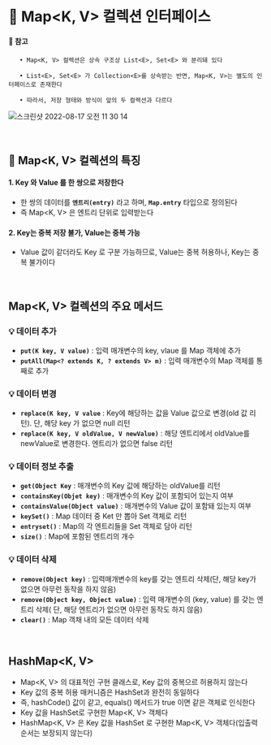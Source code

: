 # 📌 Map<K, V>  컬렉션 인터페이스

#### 🌟 참고
       • Map<K, V> 컬렉션은 상속 구조상 List<E>, Set<E> 와 분리돼 있다
       
       • List<E>, Set<E> 가 Collection<E>를 상속받는 반면, Map<K, V>는 별도의 인터페이스로 존재한다 
       
       • 따라서, 저장 형태와 방식이 앞의 두 컬렉션과 다르다 
       
![스크린샷 2022-08-17 오전 11 30 14](https://user-images.githubusercontent.com/101084642/185021484-48481708-59a3-419b-b186-2933ed839143.png)

  
  <br>
  
## 🔎 Map<K, V> 컬렉션의 특징
  
#### 1. Key 와 Value 를 한 쌍으로 저장한다
- 한 쌍의 데이터를 **`엔트리(entry)`** 라고 하며, **`Map.entry`** 타입으로 정의된다  <br>
- 즉 Map<K, V> 은 엔트리 단위로 입력받는다
  
#### 2. Key는 중복 저장 불가, Value는 중복 가능
- Value 값이 같더라도 Key 로 구분 가능하므로, Value는 중복 허용하나, Key는 중복 불가이다

<br>

##  Map<K, V> 컬렉션의 주요 메서드

### 💡 데이터 추가
- **`put(K key, V value)`** : 입력 매개변수의 key, vlaue 를 Map 객체에 추가
- **`putAll(Map<? extends K, ? extends V> m)`** : 입력 매개변수의 Map 객체를 통째로 추가

### 💡 데이터 변경
- **`replace(K key, V value`** : Key에 해당하는 값을 Value 값으로 변경(old 값 리턴). 단, 해당 key 가 없으면 null 리턴
-  **`replace(K key, V oldValue, V newValue)`** : 해당 엔트리에서 oldValue를 newValue로 변경한다. 엔트리가 없으면 false 리턴

### 💡 데이터 정보 추출
- **`get(Object Key`** : 매개변수의 Key 값에 해당하는 oldValue를 리턴
- **`containsKey(Objet key)`** : 매개변수의 Key 값이 포함되어 있는지 여부
- **`containsValue(Object value)`** : 매개변수의 Value 값이 포함돼 있는지 여부
- **`keySet()`** : Map 데이터 중 Ket 만 뽑아 Set<E> 객체로 리턴
- **`entryset()`** : Map의 각 엔트리들을 Set<E> 객체로 담아 리턴
- **`size()`** : Map에 포함된 엔트리의 개수

### 💡 데이터 삭제
- **`remove(Object key)`** : 입력매개변수의 key를 갖는 엔트리 삭제(단, 해당 key가 없으면 아무런 동작을 하지 않음)
- **`remove(Object key, Object value)`** : 입력 매개변수의 (key, value) 를 갖는 엔트리 삭제( 단, 해당 엔트리가 없으면 아무런 동작도 하지 않음)
- **`clear()`** : Map 객채 내의 모든 데이터 삭제
       
<br>
       
       
## HashMap<K, V>
- Map<K, V> 의 대표적인 구현 클래스로, Key 값의 중복으르 허용하지 않는다
- Key 값의 중복 허용 매커니즘은 HashSet<E>과 완전히 동일하다
- 즉, hashCode() 값이 같고, equals() 메서드가 true 이면 같은 객체로 인식한다
- Key 값을 HashSet<E>로 구현한 Map<K, V> 객체다
- HashMap<K, V> 은 Key 값을 HashSet<E> 로 구현한 Map<K, V> 객체다(입출력 순서는 보장되지 않는다)

